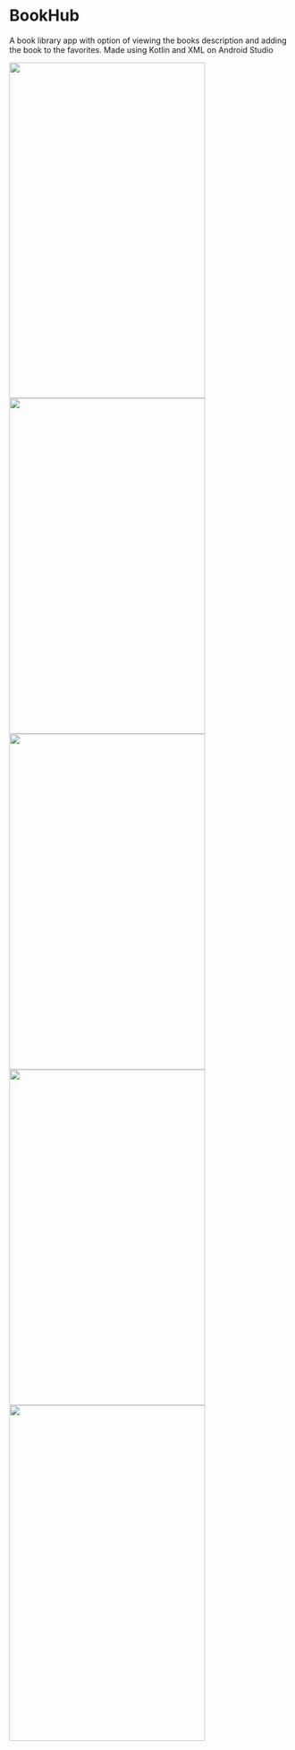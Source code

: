 # BookHub

A book library app with option of viewing the books description and adding the book to the favorites. Made using Kotlin and XML on Android Studio

<img src="https://github.com/malhotrabhavyajot/BookHub/blob/master/Pictures/Screenshot_20200426-162905.jpg" width="350" height="600"/> <img src="https://github.com/malhotrabhavyajot/BookHub/blob/master/Pictures/Screenshot_20200426-162921.jpg" width="350" height="600"/> <img src="https://github.com/malhotrabhavyajot/BookHub/blob/master/Pictures/Screenshot_20200426-162932.jpg" width="350" height="600"/> <img src="https://github.com/malhotrabhavyajot/BookHub/blob/master/Pictures/Screenshot_20200426-162934.jpg" width="350" height="600"/> <img src="https://github.com/malhotrabhavyajot/BookHub/blob/master/Pictures/Screenshot_20200426-162937.jpg" width="350" height="600"/>
